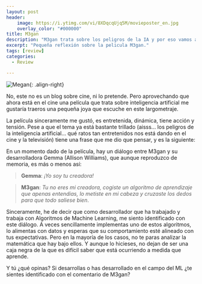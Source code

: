 ```yaml
---
layout: post
header:
    image: https://i.ytimg.com/vi/8XDqcqUjq5M/movieposter_en.jpg
    overlay_color: "#000000"
title: M3gan
description: "M3gan trata sobre los peligros de la IA y por eso vamos a hablar de ello."
excerpt: "Pequeña reflexión sobre la pelicula M3gan."
tags: [review]
categories: 
  - Review

---    
```


![Megan](https://i.ytimg.com/vi/8XDqcqUjq5M/movieposter_en.jpg){: .align-right}

No, este no es un blog sobre cine, ni lo pretende. Pero aprovechando que ahora está en el cine una película que trata sobre inteligencia artificial me gustaría traeros una pequeña joya que escuche en este largometraje.

La película sinceramente me gustó, es entretenida, dinámica, tiene acción y tensión. Pese a que el tema ya está bastante trillado (aisss… los peligros de la inteligencia artificial… qué ratos tan entretenidos nos está dando en el cine y la televisión) tiene una frase que me dio que pensar, y es la siguiente:

En un momento dado de la película, hay un diálogo entre M3gan y su desarrolladora Gemma (Allison Williams), que aunque reproduzco de memoria, es más o menos así:

> **Gemma**: _¡Yo soy tu creadora!_

> **M3gan**: _Tu no eres mi creadora, cogiste un algoritmo de aprendizaje que apenas entendias, lo metiste en mi cabeza y cruzaste los dedos para que todo saliese bien_. 

Sinceramente, he de decir que como desarrollador que ha trabajado y trabaja con Algoritmos de Machine Learning, me siento identificado con este diálogo. A veces sencillamente implementas uno de estos algoritmos, lo alimentas con datos y esperas que su comportamiento esté alineado con tus expectativas. Pero en la mayoría de los casos, no te paras analizar la matemática que hay bajo ellos. Y aunque lo hicieses, no dejan de ser una caja negra de la que es difícil saber que está ocurriendo a medida que aprende.

Y tú ¿qué opinas? Si desarrollas o has desarrollado en el campo del ML ¿te sientes identificado con el comentario de M3gan?

